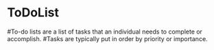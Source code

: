 # ToDoList
#To-do lists are a list of tasks that an individual needs to complete or accomplish. 
#Tasks are typically put in order by priority or importance.
